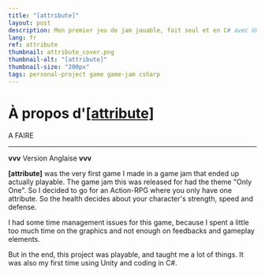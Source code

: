 ```yaml
---
title: "[attribute]"
layout: post
description: Mon premier jeu de jam jouable, fait seul et en C# avec Unity.
lang: fr
ref: attribute
thumbnail: attribute_cover.png
thumbnail-alt: "[attribute]"
thumbnail-size: "200px"
tags: personal-project game game-jam csharp
---
```

# À propos d'[[attribute]](https://debiantarte.itch.io/attribute)

A FAIRE

--------

**vvv** Version Anglaise **vvv**

**[attribute]** was the very first game I made in a game jam that ended up actually playable.
The game jam this was released for had the theme "Only One". So I decided to go for an Action-RPG where you only have one attribute.
So the health decides about your character's strength, speed and defense. 

I had some time management issues for this game, because I spent a little too much time on the graphics and not enough on feedbacks and gameplay elements.

But in the end, this project was playable, and taught me a lot of things. It was also my first time using Unity and coding in C\#.
